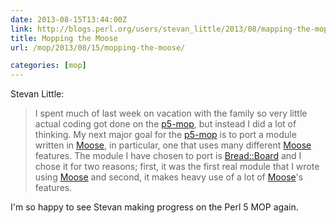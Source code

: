 ```yaml
--- 
date: 2013-08-15T13:44:00Z
link: http://blogs.perl.org/users/stevan_little/2013/08/mapping-the-mop-to-moose.html
title: Mopping the Moose
url: /mop/2013/08/15/mopping-the-moose/

categories: [mop]
---
```


Stevan Little:

> I spent much of last week on vacation with the family so very little actual
> coding got done on the [p5-mop], but instead I did a lot of thinking. My
> next major goal for the [p5-mop] is to port a module written in [Moose], in
> particular, one that uses many different [Moose] features. The module I have
> chosen to port is [Bread::Board] and I chose it for two reasons; first, it
> was the first real module that I wrote using [Moose] and second, it makes
> heavy use of a lot of [Moose]'s features.

[p5-mop]: https://github.com/stevan/p5-mop-redux
[Moose]: https://metacpan.org/module/Moose
[Bread::Board]: https://metacpan.org/module/Bread::Board

I'm so happy to see Stevan making progress on the Perl 5 MOP again.

